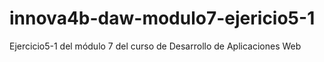 innova4b-daw-modulo7-ejericio5-1
================================

Ejercicio5-1 del módulo 7 del curso de Desarrollo de Aplicaciones Web
